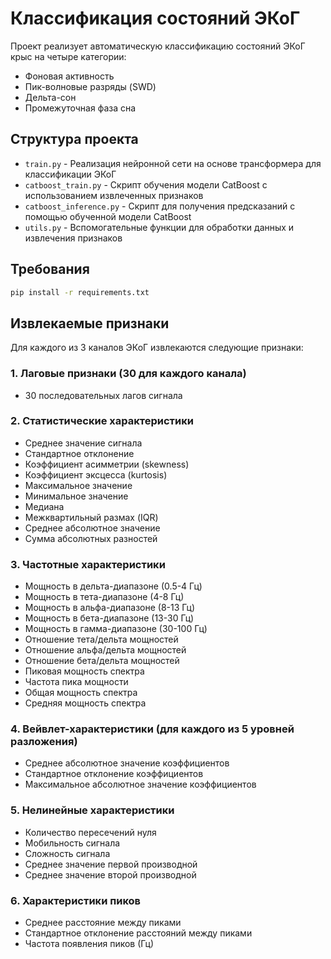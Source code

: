 # Классификация состояний ЭКоГ

Проект реализует автоматическую классификацию состояний ЭКоГ крыс на четыре категории:
- Фоновая активность
- Пик-волновые разряды (SWD)
- Дельта-сон
- Промежуточная фаза сна

## Структура проекта

- `train.py` - Реализация нейронной сети на основе трансформера для классификации ЭКоГ
- `catboost_train.py` - Скрипт обучения модели CatBoost с использованием извлеченных признаков
- `catboost_inference.py` - Скрипт для получения предсказаний с помощью обученной модели CatBoost
- `utils.py` - Вспомогательные функции для обработки данных и извлечения признаков

## Требования

```bash
pip install -r requirements.txt
```

## Извлекаемые признаки

Для каждого из 3 каналов ЭКоГ извлекаются следующие признаки:

### 1. Лаговые признаки (30 для каждого канала)
- 30 последовательных лагов сигнала

### 2. Статистические характеристики
- Среднее значение сигнала
- Стандартное отклонение
- Коэффициент асимметрии (skewness)
- Коэффициент эксцесса (kurtosis)
- Максимальное значение
- Минимальное значение
- Медиана
- Межквартильный размах (IQR)
- Среднее абсолютное значение
- Сумма абсолютных разностей

### 3. Частотные характеристики
- Мощность в дельта-диапазоне (0.5-4 Гц)
- Мощность в тета-диапазоне (4-8 Гц)
- Мощность в альфа-диапазоне (8-13 Гц)
- Мощность в бета-диапазоне (13-30 Гц)
- Мощность в гамма-диапазоне (30-100 Гц)
- Отношение тета/дельта мощностей
- Отношение альфа/дельта мощностей
- Отношение бета/дельта мощностей
- Пиковая мощность спектра
- Частота пика мощности
- Общая мощность спектра
- Средняя мощность спектра

### 4. Вейвлет-характеристики (для каждого из 5 уровней разложения)
- Среднее абсолютное значение коэффициентов
- Стандартное отклонение коэффициентов
- Максимальное абсолютное значение коэффициентов

### 5. Нелинейные характеристики
- Количество пересечений нуля
- Мобильность сигнала
- Сложность сигнала
- Среднее значение первой производной
- Среднее значение второй производной

### 6. Характеристики пиков
- Среднее расстояние между пиками
- Стандартное отклонение расстояний между пиками
- Частота появления пиков (Гц)
